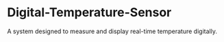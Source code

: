 # Digital-Temperature-Sensor
A system designed to measure and display real-time temperature digitally. 
